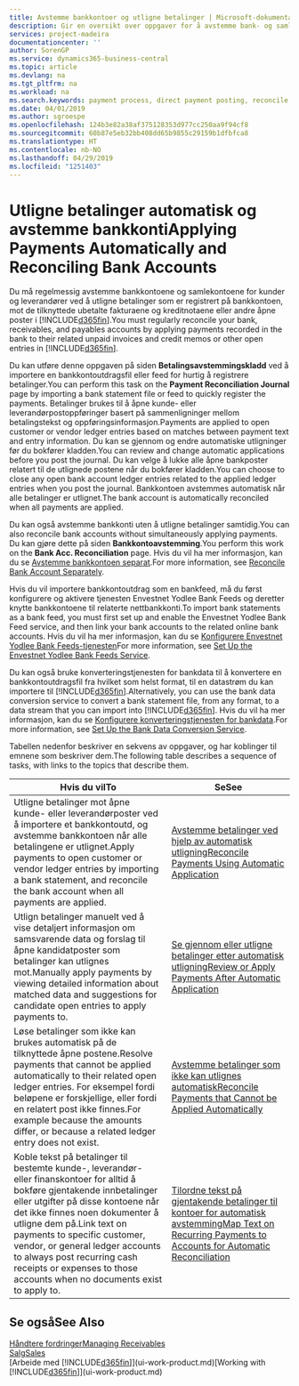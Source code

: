 ```yaml
---
title: Avstemme bankkontoer og utligne betalinger | Microsoft-dokumentasjon
description: Gir en oversikt over oppgaver for å avstemme bank- og samlekontiene, bokføre innbetalinger og utgifter og utligne betalinger automatisk.
services: project-madeira
documentationcenter: ''
author: SorenGP
ms.service: dynamics365-business-central
ms.topic: article
ms.devlang: na
ms.tgt_pltfrm: na
ms.workload: na
ms.search.keywords: payment process, direct payment posting, reconcile payment, expenses, cash receipts
ms.date: 04/01/2019
ms.author: sgroespe
ms.openlocfilehash: 124b3e82a38af375128353d977cc250aa9f94cf8
ms.sourcegitcommit: 60b87e5eb32bb408dd65b9855c29159b1dfbfca8
ms.translationtype: HT
ms.contentlocale: nb-NO
ms.lasthandoff: 04/29/2019
ms.locfileid: "1251403"
---
```

# <a name="applying-payments-automatically-and-reconciling-bank-accounts"></a><span data-ttu-id="85632-103">Utligne betalinger automatisk og avstemme bankkonti</span><span class="sxs-lookup"><span data-stu-id="85632-103">Applying Payments Automatically and Reconciling Bank Accounts</span></span>
<span data-ttu-id="85632-104">Du må regelmessig avstemme bankkontoene og samlekontoene for kunder og leverandører ved å utligne betalinger som er registrert på bankkontoen, mot de tilknyttede ubetalte fakturaene og kreditnotaene eller andre åpne poster i [!INCLUDE[d365fin](includes/d365fin_md.md)].</span><span class="sxs-lookup"><span data-stu-id="85632-104">You must regularly reconcile your bank, receivables, and payables accounts by applying payments recorded in the bank to their related unpaid invoices and credit memos or other open entries in [!INCLUDE[d365fin](includes/d365fin_md.md)].</span></span>  

<span data-ttu-id="85632-105">Du kan utføre denne oppgaven på siden **Betalingsavstemmingskladd** ved å importere en bankkontoutdragsfil eller feed for hurtig å registrere betalinger.</span><span class="sxs-lookup"><span data-stu-id="85632-105">You can perform this task on the **Payment Reconciliation Journal** page by importing a bank statement file or feed to quickly register the payments.</span></span> <span data-ttu-id="85632-106">Betalinger brukes til å åpne kunde- eller leverandørpostoppføringer basert på sammenligninger mellom betalingstekst og oppføringsinformasjon.</span><span class="sxs-lookup"><span data-stu-id="85632-106">Payments are applied to open customer or vendor ledger entries based on matches between payment text and entry information.</span></span> <span data-ttu-id="85632-107">Du kan se gjennom og endre automatiske utligninger før du bokfører kladden.</span><span class="sxs-lookup"><span data-stu-id="85632-107">You can review and change automatic applications before you post the journal.</span></span> <span data-ttu-id="85632-108">Du kan velge å lukke alle åpne bankposter relatert til de utlignede postene når du bokfører kladden.</span><span class="sxs-lookup"><span data-stu-id="85632-108">You can choose to close any open bank account ledger entries related to the applied ledger entries when you post the journal.</span></span> <span data-ttu-id="85632-109">Bankkontoen avstemmes automatisk når alle betalinger er utlignet.</span><span class="sxs-lookup"><span data-stu-id="85632-109">The bank account is automatically reconciled when all payments are applied.</span></span>

<span data-ttu-id="85632-110">Du kan også avstemme bankkonti uten å utligne betalinger samtidig.</span><span class="sxs-lookup"><span data-stu-id="85632-110">You can also reconcile bank accounts without simultaneously applying payments.</span></span> <span data-ttu-id="85632-111">Du kan gjøre dette på siden **Bankkontoavstemming**.</span><span class="sxs-lookup"><span data-stu-id="85632-111">You perform this work on the **Bank Acc. Reconciliation** page.</span></span> <span data-ttu-id="85632-112">Hvis du vil ha mer informasjon, kan du se [Avstemme bankkontoen separat](bank-how-reconcile-bank-accounts-separately.md).</span><span class="sxs-lookup"><span data-stu-id="85632-112">For more information, see [Reconcile Bank Account Separately](bank-how-reconcile-bank-accounts-separately.md).</span></span>   

<span data-ttu-id="85632-113">Hvis du vil importere bankkontoutdrag som en bankfeed, må du først konfigurere og aktivere tjenesten Envestnet Yodlee Bank Feeds og deretter knytte bankkontoene til relaterte nettbankkonti.</span><span class="sxs-lookup"><span data-stu-id="85632-113">To import bank statements as a bank feed, you must first set up and enable the Envestnet Yodlee Bank Feed service, and then link your bank accounts to the related online bank accounts.</span></span> <span data-ttu-id="85632-114">Hvis du vil ha mer informasjon, kan du se [Konfigurere Envestnet Yodlee Bank Feeds-tjenesten](bank-how-setup-bank-statement-service.md)</span><span class="sxs-lookup"><span data-stu-id="85632-114">For more information, see [Set Up the Envestnet Yodlee Bank Feeds Service](bank-how-setup-bank-statement-service.md).</span></span>  

<span data-ttu-id="85632-115">Du kan også bruke konverteringstjenesten for bankdata til å konvertere en bankkontoutdragsfil fra hvilket som helst format, til en datastrøm du kan importere til [!INCLUDE[d365fin](includes/d365fin_md.md)].</span><span class="sxs-lookup"><span data-stu-id="85632-115">Alternatively, you can use the bank data conversion service to convert a bank statement file, from any format, to a data stream that you can import into [!INCLUDE[d365fin](includes/d365fin_md.md)].</span></span> <span data-ttu-id="85632-116">Hvis du vil ha mer informasjon, kan du se [Konfigurere konverteringstjenesten for bankdata](bank-how-setup-bank-data-conversion-service.md).</span><span class="sxs-lookup"><span data-stu-id="85632-116">For more information, see [Set Up the Bank Data Conversion Service](bank-how-setup-bank-data-conversion-service.md).</span></span>  

<span data-ttu-id="85632-117">Tabellen nedenfor beskriver en sekvens av oppgaver, og har koblinger til emnene som beskriver dem.</span><span class="sxs-lookup"><span data-stu-id="85632-117">The following table describes a sequence of tasks, with links to the topics that describe them.</span></span>  

| <span data-ttu-id="85632-118">Hvis du vil</span><span class="sxs-lookup"><span data-stu-id="85632-118">To</span></span> | <span data-ttu-id="85632-119">Se</span><span class="sxs-lookup"><span data-stu-id="85632-119">See</span></span> |
| --- | --- |
| <span data-ttu-id="85632-120">Utligne betalinger mot åpne kunde- eller leverandørposter ved å importere et bankkontoutd, og avstemme bankkontoen når alle betalingene er utlignet.</span><span class="sxs-lookup"><span data-stu-id="85632-120">Apply payments to open customer or vendor ledger entries by importing a bank statement, and reconcile the bank account when all payments are applied.</span></span> |[<span data-ttu-id="85632-121">Avstemme betalinger ved hjelp av automatisk utligning</span><span class="sxs-lookup"><span data-stu-id="85632-121">Reconcile Payments Using Automatic Application</span></span>](receivables-how-reconcile-payments-auto-application.md) |
| <span data-ttu-id="85632-122">Utlign betalinger manuelt ved å vise detaljert informasjon om samsvarende data og forslag til åpne kandidatposter som betalinger kan utlignes mot.</span><span class="sxs-lookup"><span data-stu-id="85632-122">Manually apply payments by viewing detailed information about matched data and suggestions for candidate open entries to apply payments to.</span></span> |[<span data-ttu-id="85632-123">Se gjennom eller utligne betalinger etter automatisk utligning</span><span class="sxs-lookup"><span data-stu-id="85632-123">Review or Apply Payments After Automatic Application</span></span>](receivables-how-review-apply-payments-auto-application.md) |
| <span data-ttu-id="85632-124">Løse betalinger som ikke kan brukes automatisk på de tilknyttede åpne postene.</span><span class="sxs-lookup"><span data-stu-id="85632-124">Resolve payments that cannot be applied automatically to their related open ledger entries.</span></span> <span data-ttu-id="85632-125">For eksempel fordi beløpene er forskjellige, eller fordi en relatert post ikke finnes.</span><span class="sxs-lookup"><span data-stu-id="85632-125">For example because the amounts differ, or because a related ledger entry does not exist.</span></span> |[<span data-ttu-id="85632-126">Avstemme betalinger som ikke kan utlignes automatisk</span><span class="sxs-lookup"><span data-stu-id="85632-126">Reconcile Payments that Cannot be Applied Automatically</span></span>](receivables-how-reconcile-payments-cannot-apply-auto.md) |
| <span data-ttu-id="85632-127">Koble tekst på betalinger til bestemte kunde-, leverandør- eller finanskontoer for alltid å bokføre gjentakende innbetalinger eller utgifter på disse kontoene når det ikke finnes noen dokumenter å utligne dem på.</span><span class="sxs-lookup"><span data-stu-id="85632-127">Link text on payments to specific customer, vendor, or general ledger accounts to always post recurring cash receipts or expenses to those accounts when no documents exist to apply to.</span></span> |[<span data-ttu-id="85632-128">Tilordne tekst på gjentakende betalinger til kontoer for automatisk avstemming</span><span class="sxs-lookup"><span data-stu-id="85632-128">Map Text on Recurring Payments to Accounts for Automatic Reconciliation</span></span>](receivables-how-map-text-recurring-payments-accounts-auto-reconcilliation.md) |

## <a name="see-also"></a><span data-ttu-id="85632-129">Se også</span><span class="sxs-lookup"><span data-stu-id="85632-129">See Also</span></span>
[<span data-ttu-id="85632-130">Håndtere fordringer</span><span class="sxs-lookup"><span data-stu-id="85632-130">Managing Receivables</span></span>](receivables-manage-receivables.md)  
[<span data-ttu-id="85632-131">Salg</span><span class="sxs-lookup"><span data-stu-id="85632-131">Sales</span></span>](sales-manage-sales.md)  
<span data-ttu-id="85632-132">[Arbeide med [!INCLUDE[d365fin](includes/d365fin_md.md)]](ui-work-product.md)</span><span class="sxs-lookup"><span data-stu-id="85632-132">[Working with [!INCLUDE[d365fin](includes/d365fin_md.md)]](ui-work-product.md)</span></span>
